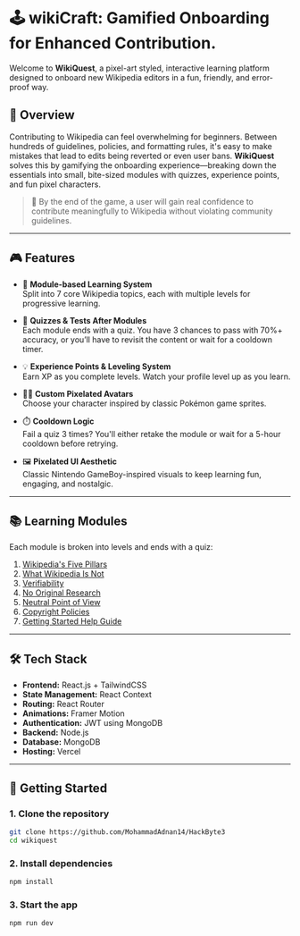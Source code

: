# 🕹️ wikiCraft: Gamified Onboarding for Enhanced Contribution.

Welcome to **WikiQuest**, a pixel-art styled, interactive learning platform designed to onboard new Wikipedia editors in a fun, friendly, and error-proof way.

## 🚀 Overview

Contributing to Wikipedia can feel overwhelming for beginners. Between hundreds of guidelines, policies, and formatting rules, it's easy to make mistakes that lead to edits being reverted or even user bans. **WikiQuest** solves this by gamifying the onboarding experience—breaking down the essentials into small, bite-sized modules with quizzes, experience points, and fun pixel characters.

> 🎯 By the end of the game, a user will gain real confidence to contribute meaningfully to Wikipedia without violating community guidelines.

---

## 🎮 Features

- 🧠 **Module-based Learning System**  
  Split into 7 core Wikipedia topics, each with multiple levels for progressive learning.

- 🧩 **Quizzes & Tests After Modules**  
  Each module ends with a quiz. You have 3 chances to pass with 70%+ accuracy, or you’ll have to revisit the content or wait for a cooldown timer.

- 💡 **Experience Points & Leveling System**  
  Earn XP as you complete levels. Watch your profile level up as you learn.

- 🧑‍🎨 **Custom Pixelated Avatars**  
  Choose your character inspired by classic Pokémon game sprites.

- ⏱️ **Cooldown Logic**  
  Fail a quiz 3 times? You'll either retake the module or wait for a 5-hour cooldown before retrying.

- 🖼️ **Pixelated UI Aesthetic**  
  Classic Nintendo GameBoy-inspired visuals to keep learning fun, engaging, and nostalgic.

---

## 📚 Learning Modules

Each module is broken into levels and ends with a quiz:
1. [Wikipedia's Five Pillars](https://en.wikipedia.org/wiki/Wikipedia:Five_pillars)
2. [What Wikipedia Is Not](https://en.wikipedia.org/wiki/Wikipedia:What_Wikipedia_is_not)
3. [Verifiability](https://en.wikipedia.org/wiki/Wikipedia:Verifiability)
4. [No Original Research](https://en.wikipedia.org/wiki/Wikipedia:No_original_research)
5. [Neutral Point of View](https://en.wikipedia.org/wiki/Wikipedia:Neutral_point_of_view)
6. [Copyright Policies](https://en.wikipedia.org/wiki/Wikipedia:Copyrights)
7. [Getting Started Help Guide](https://en.wikipedia.org/wiki/Help:Getting_started)

---

## 🛠️ Tech Stack

- **Frontend:** React.js + TailwindCSS  
- **State Management:** React Context
- **Routing:** React Router  
- **Animations:** Framer Motion  
- **Authentication:** JWT using MongoDB  
- **Backend:** Node.js
- **Database:** MongoDB
- **Hosting:** Vercel

---

## 🧙 Getting Started

### 1. Clone the repository

```bash
git clone https://github.com/MohammadAdnan14/HackByte3
cd wikiquest
```

### 2. Install dependencies

```bash
npm install
```

### 3. Start the app

```bash
npm run dev
```

